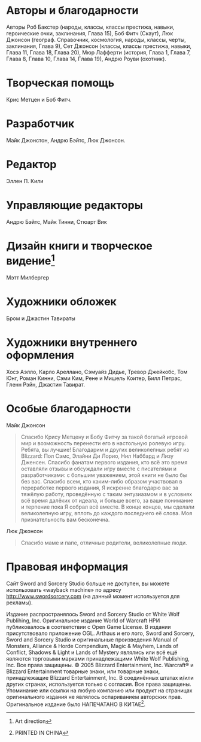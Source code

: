 # Авторы и благодарности
Авторы
Роб Бакстер (народы, классы, классы престижа, навыки, героические очки, заклинания, Глава 15), Боб Фитч (Скаут), Люк Джонсон (географ. Справочник, космология, народы, классы, черты, заклинания, Глава 9), Сет Джонсон (классы, классы престижа, навыки, Глава 11, Глава 18, Глава 20), Мюр Лафферти (история, Глава 1, Глава 7, Глава 8, Глава 10, Глава 14, Глава 19), Андрю Роуви (охотник).

# Творческая помощь
Крис Метцен и Боб Фитч.

# Разработчик
Майк Джонстон, Андрю Бэйтс, Люк Джонсон.

# Редактор
Эллен П. Кили

# Управляющие редакторы
Андрю Бэйтс, Майк Тинни, Стюарт Вик

# Дизайн книги и творческое видение[^art]
Мэтт Милбергер

# Художники обложек
Бром и Джастин Тавираты

# Художники внутреннего оформления
Хосэ Аэлло, Карло Ареллано, Сэмуайз Дидье, Тревор Джейкобс, Том Юнг, Роман Кинни, Сэми Ким, Рене и Мишель Коитер, Билл Петрас, Гленн Рэйн, Джастин Тавират.

# Особые благодарности
Майк Джонсон
> Спасибо Крису Метцену и Бобу Фитчу за такой богатый игровой мир и возможность перенести его в настольную ролевую игру. Ребята, вы лучшие! Благодарим и других великолепных ребят из Blizzard: Пол Сэмс, Элайни Ди Лорио, Нил Наббард и Лизу Дженсен. Спасибо фанатам первого издания, кто всё это время оставляли отзывы и обсуждали игру вместе с писателями и разработчиками: с большим уважением, этой книги не было бы без вас. Спасибо всем, кто каким-либо образом участвовал в переработке первого издания, Я искренне благодарю вас за тяжёлую работу, проведённую с таким энтузиазмом и в условиях всё время далёких от идеала, и больше всего, за ваше понимание и терпение пока Я собрал всё вместе. В конце концов, мы сделали великолепную игру, вплоть до каждого последнего её слова. Моя признательность вам бесконечна.

Люк Джонсон
>Спасибо маме и папе, отличные родители, великолепные люди.

# Правовая информация
Сайт Sword and Sorcery Studio больше не доступен, вы можете использовать «wayback machine» по адресу http://www.swordsorcery.com (на данный момент используется для рекламы). 

Издание распространялось Sword and Sorcery Studio от White Wolf Publihing, Inc. Оригинальное издание World of Warcraft НРИ публиковалось в соответствии с Open Game License. В издании присутствовало приложение OGL. Arthaus и его лого, Sword and Sorcery, Sword and Sorcery Studio и оригинальные произведения Manual of Monsters, Alliance & Horde Compendium, Magic & Mayhem, Lands of Conflict, Shadows & Light и Lands of Mystery являлись или всё ещё являются торговыми марками принадлежащими White Wolf Publishing, Inc. Все права защищены. © 2005 Blizzard Entertainment, Inc. Warcraft® и Blizzard Entertainment товарные знаки, или товарные знаки, принадлежащие Blizzard Entertainment, Inc. В соединённых штатах и/или других странах, используется только с согласия. Все права защищены. Упоминание или ссылки на любую компанию или продукт на страницах оригинального издания не являлось оспариванием авторских прав. Оригинальное издание было НАПЕЧАТАНО В КИТАЕ[^china]. 

[^art]: Art direction
[^china]: PRINTED IN CHINA